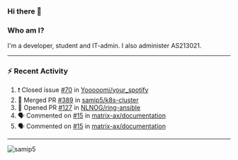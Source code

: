 ### Hi there 👋

### Who am I?
I'm a developer, student and IT-admin. I also administer AS213021.

---
### :zap: Recent Activity
<!--START_SECTION:activity-->
1. ❗️ Closed issue [#70](https://github.com/Yooooomi/your_spotify/issues/70) in [Yooooomi/your_spotify](https://github.com/Yooooomi/your_spotify)
2. 🎉 Merged PR [#389](https://github.com/samip5/k8s-cluster/pull/389) in [samip5/k8s-cluster](https://github.com/samip5/k8s-cluster)
3. 💪 Opened PR [#127](https://github.com/NLNOG/ring-ansible/pull/127) in [NLNOG/ring-ansible](https://github.com/NLNOG/ring-ansible)
4. 🗣 Commented on [#15](https://github.com/matrix-ax/documentation/issues/15) in [matrix-ax/documentation](https://github.com/matrix-ax/documentation)
5. 🗣 Commented on [#15](https://github.com/matrix-ax/documentation/issues/15) in [matrix-ax/documentation](https://github.com/matrix-ax/documentation)
<!--END_SECTION:activity-->
---

<img align="center" src="https://github-readme-stats.vercel.app/api?username=samip5&show_icons=true" alt="samip5" />
